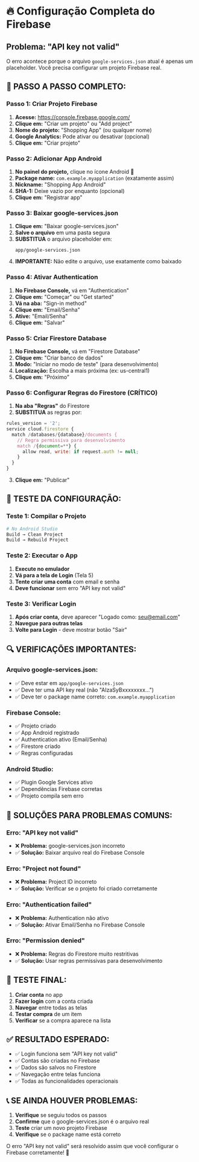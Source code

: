 # 🔥 Configuração Completa do Firebase

## Problema: "API key not valid"

O erro acontece porque o arquivo `google-services.json` atual é apenas um placeholder. Você precisa configurar um projeto Firebase real.

## 🚀 **PASSO A PASSO COMPLETO:**

### **Passo 1: Criar Projeto Firebase**

1. **Acesse:** https://console.firebase.google.com/
2. **Clique em:** "Criar um projeto" ou "Add project"
3. **Nome do projeto:** "Shopping App" (ou qualquer nome)
4. **Google Analytics:** Pode ativar ou desativar (opcional)
5. **Clique em:** "Criar projeto"

### **Passo 2: Adicionar App Android**

1. **No painel do projeto,** clique no ícone Android 📱
2. **Package name:** `com.example.myapplication` (exatamente assim)
3. **Nickname:** "Shopping App Android"
4. **SHA-1:** Deixe vazio por enquanto (opcional)
5. **Clique em:** "Registrar app"

### **Passo 3: Baixar google-services.json**

1. **Clique em:** "Baixar google-services.json"
2. **Salve o arquivo** em uma pasta segura
3. **SUBSTITUA** o arquivo placeholder em:
   ```
   app/google-services.json
   ```
4. **IMPORTANTE:** Não edite o arquivo, use exatamente como baixado

### **Passo 4: Ativar Authentication**

1. **No Firebase Console,** vá em "Authentication"
2. **Clique em:** "Começar" ou "Get started"
3. **Vá na aba:** "Sign-in method"
4. **Clique em:** "Email/Senha"
5. **Ative:** "Email/Senha"
6. **Clique em:** "Salvar"

### **Passo 5: Criar Firestore Database**

1. **No Firebase Console,** vá em "Firestore Database"
2. **Clique em:** "Criar banco de dados"
3. **Modo:** "Iniciar no modo de teste" (para desenvolvimento)
4. **Localização:** Escolha a mais próxima (ex: us-central1)
5. **Clique em:** "Próximo"

### **Passo 6: Configurar Regras do Firestore (CRÍTICO)**

1. **Na aba "Regras"** do Firestore
2. **SUBSTITUA** as regras por:

```javascript
rules_version = '2';
service cloud.firestore {
  match /databases/{database}/documents {
    // Regra permissiva para desenvolvimento
    match /{document=**} {
      allow read, write: if request.auth != null;
    }
  }
}
```

3. **Clique em:** "Publicar"

## 🧪 **TESTE DA CONFIGURAÇÃO:**

### **Teste 1: Compilar o Projeto**
```bash
# No Android Studio
Build → Clean Project
Build → Rebuild Project
```

### **Teste 2: Executar o App**
1. **Execute no emulador**
2. **Vá para a tela de Login** (Tela 5)
3. **Tente criar uma conta** com email e senha
4. **Deve funcionar** sem erro "API key not valid"

### **Teste 3: Verificar Login**
1. **Após criar conta,** deve aparecer "Logado como: seu@email.com"
2. **Navegue para outras telas**
3. **Volte para Login** - deve mostrar botão "Sair"

## 🔍 **VERIFICAÇÕES IMPORTANTES:**

### **Arquivo google-services.json:**
- ✅ Deve estar em `app/google-services.json`
- ✅ Deve ter uma API key real (não "AIzaSyBxxxxxxxx...")
- ✅ Deve ter o package name correto: `com.example.myapplication`

### **Firebase Console:**
- ✅ Projeto criado
- ✅ App Android registrado
- ✅ Authentication ativo (Email/Senha)
- ✅ Firestore criado
- ✅ Regras configuradas

### **Android Studio:**
- ✅ Plugin Google Services ativo
- ✅ Dependências Firebase corretas
- ✅ Projeto compila sem erro

## 🚨 **SOLUÇÕES PARA PROBLEMAS COMUNS:**

### **Erro: "API key not valid"**
- ❌ **Problema:** google-services.json incorreto
- ✅ **Solução:** Baixar arquivo real do Firebase Console

### **Erro: "Project not found"**
- ❌ **Problema:** Project ID incorreto
- ✅ **Solução:** Verificar se o projeto foi criado corretamente

### **Erro: "Authentication failed"**
- ❌ **Problema:** Authentication não ativo
- ✅ **Solução:** Ativar Email/Senha no Firebase Console

### **Erro: "Permission denied"**
- ❌ **Problema:** Regras do Firestore muito restritivas
- ✅ **Solução:** Usar regras permissivas para desenvolvimento

## 📱 **TESTE FINAL:**

1. **Criar conta** no app
2. **Fazer login** com a conta criada
3. **Navegar** entre todas as telas
4. **Testar compra** de um item
5. **Verificar** se a compra aparece na lista

## ✅ **RESULTADO ESPERADO:**

- ✅ Login funciona sem "API key not valid"
- ✅ Contas são criadas no Firebase
- ✅ Dados são salvos no Firestore
- ✅ Navegação entre telas funciona
- ✅ Todas as funcionalidades operacionais

## 📞 **SE AINDA HOUVER PROBLEMAS:**

1. **Verifique** se seguiu todos os passos
2. **Confirme** que o google-services.json é o arquivo real
3. **Teste** criar um novo projeto Firebase
4. **Verifique** se o package name está correto

O erro "API key not valid" será resolvido assim que você configurar o Firebase corretamente! 🎉


